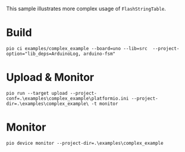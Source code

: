 This sample illustrates more complex usage of `FlashStringTable`. 

# Build
`pio ci examples/complex_example --board=uno --lib=src  --project-option="lib_deps=ArduinoLog, arduino-fsm"`

# Upload & Monitor
`pio run --target upload --project-conf=.\examples\complex_example\platformio.ini --project-dir=.\examples\complex_example\ -t monitor`

# Monitor
`pio device monitor --project-dir=.\examples\complex_example`

